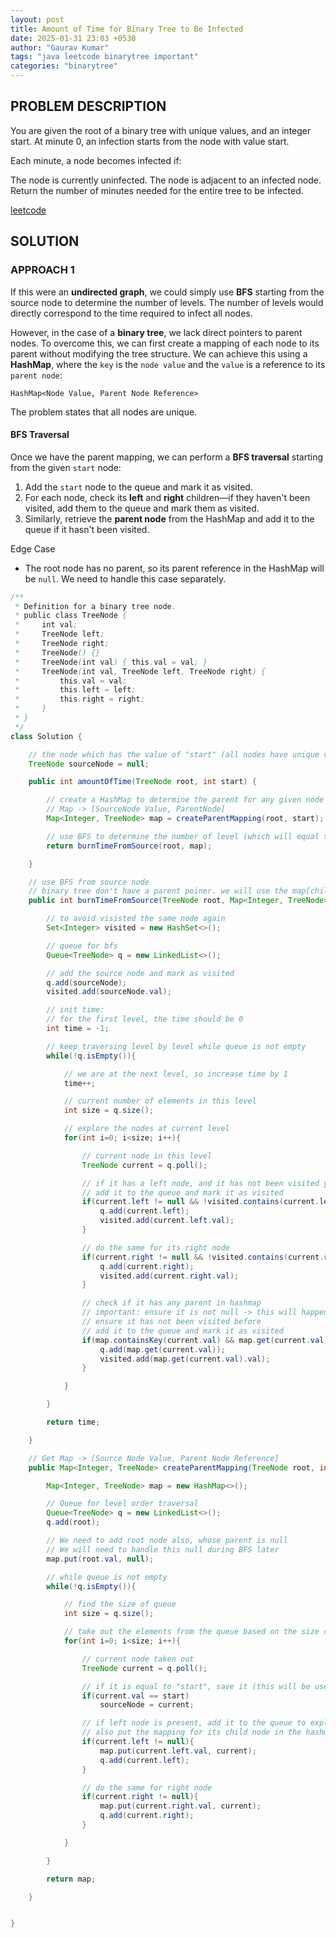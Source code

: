 ```yaml
---
layout: post
title: Amount of Time for Binary Tree to Be Infected
date: 2025-01-31 23:03 +0530
author: "Gaurav Kumar"
tags: "java leetcode binarytree important"
categories: "binarytree"
---
```


## PROBLEM DESCRIPTION

You are given the root of a binary tree with unique values, and an integer start. At minute 0, an infection starts from the node with value start.

Each minute, a node becomes infected if:

The node is currently uninfected.
The node is adjacent to an infected node.
Return the number of minutes needed for the entire tree to be infected.

[leetcode](https://leetcode.com/problems/amount-of-time-for-binary-tree-to-be-infected/description/)

## SOLUTION

### APPROACH 1

If this were an **undirected graph**, we could simply use **BFS** starting from the source node to determine the number of levels. The number of levels would directly correspond to the time required to infect all nodes.

However, in the case of a **binary tree**, we lack direct pointers to parent nodes. To overcome this, we can first create a mapping of each node to its parent without modifying the tree structure. We can achieve this using a **HashMap**, where the `key` is the `node value` and the `value` is a reference to its `parent node`:

`HashMap<Node Value, Parent Node Reference>`

The problem states that all nodes are unique.

#### BFS Traversal

Once we have the parent mapping, we can perform a **BFS traversal** starting from the given `start` node:

1. Add the `start` node to the queue and mark it as visited.
2. For each node, check its **left** and **right** children—if they haven't been visited, add them to the queue and mark them as visited.
3. Similarly, retrieve the **parent node** from the HashMap and add it to the queue if it hasn't been visited.

Edge Case

- The root node has no parent, so its parent reference in the HashMap will be `null`. We need to handle this case separately.

```java
/**
 * Definition for a binary tree node.
 * public class TreeNode {
 *     int val;
 *     TreeNode left;
 *     TreeNode right;
 *     TreeNode() {}
 *     TreeNode(int val) { this.val = val; }
 *     TreeNode(int val, TreeNode left, TreeNode right) {
 *         this.val = val;
 *         this.left = left;
 *         this.right = right;
 *     }
 * }
 */
class Solution {

    // the node which has the value of "start" (all nodes have unique value in this problem)
    TreeNode sourceNode = null;

    public int amountOfTime(TreeNode root, int start) {

        // create a HashMap to determine the parent for any given node
        // Map -> [SourceNode Value, ParentNode]
        Map<Integer, TreeNode> map = createParentMapping(root, start);

        // use BFS to determine the number of level (which will equal to the time needed), from source node
        return burnTimeFromSource(root, map);

    }

    // use BFS from source node
    // binary tree don't have a parent poiner. we will use the map[child, parent] mapping for this
    public int burnTimeFromSource(TreeNode root, Map<Integer, TreeNode> map){

        // to avoid visisted the same node again
        Set<Integer> visited = new HashSet<>();

        // queue for bfs
        Queue<TreeNode> q = new LinkedList<>();

        // add the source node and mark as visited
        q.add(sourceNode);
        visited.add(sourceNode.val);

        // init time:
        // for the first level, the time should be 0
        int time = -1;

        // keep traversing level by level while queue is not empty
        while(!q.isEmpty()){

            // we are at the next level, so increase time by 1
            time++;

            // current number of elements in this level
            int size = q.size();

            // explore the nodes at current level
            for(int i=0; i<size; i++){

                // current node in this level
                TreeNode current = q.poll();

                // if it has a left node, and it has not been visited yet
                // add it to the queue and mark it as visited
                if(current.left != null && !visited.contains(current.left.val)){
                    q.add(current.left);
                    visited.add(current.left.val);
                }

                // do the same for its right node
                if(current.right != null && !visited.contains(current.right.val)){
                    q.add(current.right);
                    visited.add(current.right.val);
                }

                // check if it has any parent in hashmap
                // important: ensure it is not null -> this will happen for root node (edge case)
                // ensure it has not been visited before
                // add it to the queue and mark it as visited
                if(map.containsKey(current.val) && map.get(current.val) != null && !visited.contains(map.get(current.val).val)){
                    q.add(map.get(current.val));
                    visited.add(map.get(current.val).val);
                }

            }

        }

        return time;

    }

    // Get Map -> [Source Node Value, Parent Node Reference]
    public Map<Integer, TreeNode> createParentMapping(TreeNode root, int start){

        Map<Integer, TreeNode> map = new HashMap<>();

        // Queue for level order traversal
        Queue<TreeNode> q = new LinkedList<>();
        q.add(root);

        // We need to add root node also, whose parent is null
        // We will need to handle this null during BFS later
        map.put(root.val, null);

        // while queue is not empty
        while(!q.isEmpty()){

            // find the size of queue
            int size = q.size();

            // take out the elements from the queue based on the size calculated earlier
            for(int i=0; i<size; i++){

                // current node taken out
                TreeNode current = q.poll();

                // if it is equal to "start", save it (this will be used later while calculating time)
                if(current.val == start)
                    sourceNode = current;

                // if left node is present, add it to the queue to explore later
                // also put the mapping for its child node in the hashmap
                if(current.left != null){
                    map.put(current.left.val, current);
                    q.add(current.left);
                }

                // do the same for right node
                if(current.right != null){
                    map.put(current.right.val, current);
                    q.add(current.right);
                }

            }

        }

        return map;

    }


}
```
